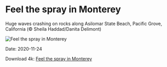 # Feel the spray in Monterey

Huge waves crashing on rocks along Asilomar State Beach, Pacific Grove, California (© Sheila Haddad/Danita Delimont)

![Feel the spray in Monterey](https://bing.com/th?id=OHR.AsilomarSB_EN-US8366690151_UHD.jpg&rf=LaDigue_UHD.jpg&pid=hp&w=1024&h=576)

Date: 2020-11-24

Download 4k: [Feel the spray in Monterey](https://bing.com/th?id=OHR.AsilomarSB_EN-US8366690151_UHD.jpg&rf=LaDigue_UHD.jpg&pid=hp&w=3840&h=2160)

